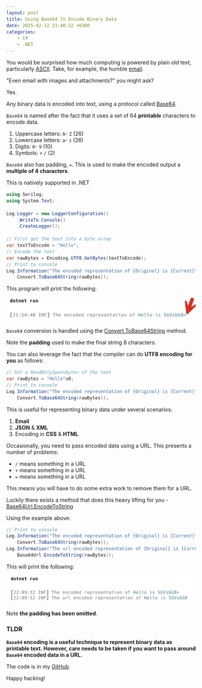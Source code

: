 ```yaml
---
layout: post
title: Using Base64 To Encode Binary Data
date: 2025-02-12 21:40:32 +0300
categories:
    - C#
    - .NET
---
```


You would be surprised how much computing is powered by plain old text, particularly [ASCII](https://en.wikipedia.org/wiki/ASCII). Take, for example, the humble [email](https://datatracker.ietf.org/doc/html/rfc2822).

"Even email with images and attachments?" you might ask?

Yes.

Any binary data is encoded into text, using a protocol called [Base64](https://en.wikipedia.org/wiki/Base64).

`Base64` is named after the fact that it uses a set of 64 **printable** characters to encode data.

1. Uppercase letters: `A`- `Z` (26)
2. Lowercase letters: `a`- `z` (26)
3. Digits: `0`- `9` (10)
4. Symbols: `+` `/` (2)

`Base64` also has padding,  `=`. This is used to make the encoded output a **multiple of 4 characters**. 

This is natively supported in .NET

```c#
using Serilog;
using System.Text;

Log.Logger = new LoggerConfiguration()
    .WriteTo.Console()
    .CreateLogger();

// First get the text into a byte array
var textToEncode = "Hello";
// Encode the text
var rawBytes = Encoding.UTF8.GetBytes(textToEncode);
// Print to console
Log.Information("The encoded representation of {Original} is {Current}", textToEncode,
    Convert.ToBase64String(rawBytes));
```

This program will print the following:

![Base64Padding](../images/2025/02/Base64Padding.png)

`Base64` conversion is handled using the [Convert.ToBase64String](https://learn.microsoft.com/en-us/dotnet/api/system.convert.tobase64string?view=net-9.0) method.

Note the **padding** used to make the final string 8 characters.

You can also leverage the fact that the compiler can do **UTF8 encoding for you** as follows:

```c#
// Get a ReadOnlySpan<byte> of the text
var rawBytes = "Hello"u8;
// Print to console
Log.Information("The encoded representation of {Original} is {Current}", "Hello",
    Convert.ToBase64String(rawBytes));
```

This is useful for representing binary data under several scenarios:

1. **Email**
2. **JSON** & **XML**
3. Encoding in **CSS** & **HTML**

Occasionally, you need to pass encoded data using a URL. This presents a number of problems:

- `/` means something in a URL
- `+` means something in a URL
- `=` means something in a URL

This means you will have to do some extra work to remove them for a URL.

Luckily there exists a method that does this heavy lifting for you - [Base64Url.EncodeToString](https://learn.microsoft.com/en-us/dotnet/api/system.buffers.text.base64url.encodetostring?view=net-9.0)

Using the example above:

```c#
// Print to console
Log.Information("The encoded representation of {Original} is {Current}", "Hello",
    Convert.ToBase64String(rawBytes));
Log.Information("The url encoded representation of {Original} is {Current}", "Hello",
    Base64Url.EncodeToString(rawBytes));
```

This will print the following:

![Base46UrlSafe](../images/2025/02/Base46UrlSafe.png)

Note **the padding has been omitted**.

### TLDR

**`Base64` encoding is a useful technique to represent binary data as printable text. However, care needs to be taken if you want to pass around `Base64` encoded data in a URL.**

The code is in my [GitHub](https://github.com/conradakunga/BlogCode/tree/master/2025-02-12%20-%20Base64%20Encoding).

Happy hacking!
